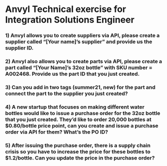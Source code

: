 
# Anvyl Technical exercise for Integration Solutions Engineer

### 1) Anvyl allows you to create suppliers via API, please create a supplier called “[Your name]’s supplier” and provide us the supplier ID. 

### 2) Anvyl also allows you to create parts via API, please create a part called “[Your Name]’s 32oz bottle” with SKU number = A002468. Provide us the part ID that you just created.

### 3) Can you add in two tags (summer21, new) for the part and connect the part to the supplier you just created?

### 4) A new startup that focuses on making different water bottles would like to issue a purchase order for the 32oz bottle that you just created. They’d like to order 20,000 bottles at $0.80/bottle price point, can you create and issue a purchase order via API for them? What’s the PO ID? 

### 5) After issuing the purchase order, there is a supply chain crisis so you have to increase the price for these bottles to $1.2/bottle. Can you update the price in the purchase order? 